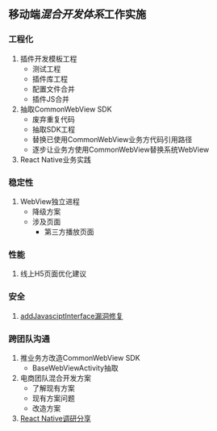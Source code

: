 ## 移动端***混合开发体系***工作实施

### 工程化
1. 插件开发模板工程
	- 测试工程
	- 插件库工程
	- 配置文件合并
	- 插件JS合并
2. 抽取CommonWebView SDK
	- 废弃重复代码
	- 抽取SDK工程
	- 替换已使用CommonWebView业务方代码引用路径
	- 逐步让业务方使用CommonWebView替换系统WebView
3. React Native业务实践

### 稳定性
1. WebView独立进程
	- 降级方案
	- 涉及页面
		- 第三方播放页面

### 性能
1. 线上H5页面优化建议

### 安全
1. [addJavasciptInterface漏洞修复](https://github.com/ustcqidi/Article/blob/master/Android%20WebView%E6%BC%8F%E6%B4%9E%E4%BF%AE%E5%A4%8D%E5%BB%BA%E8%AE%AE.md)

### 跨团队沟通
1. 推业务方改造CommonWebView SDK
	- BaseWebViewActivity抽取
2. 电商团队混合开发方案
	- 了解现有方案
	- 现有方案问题
	- 改造方案
3. [React Native调研分享](https://github.com/ustcqidi/Keynote/blob/master/rn.pptx.zip)
